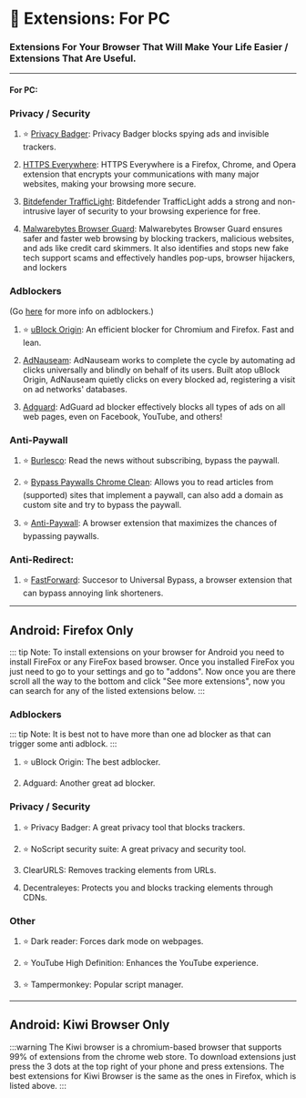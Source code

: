 # 🧩 Extensions: For PC
### Extensions For Your Browser That Will Make Your Life Easier / Extensions That Are Useful.

***

#### For PC:

### **Privacy / Security**

1. ⭐ [Privacy Badger](https://www.eff.org/privacybadger): Privacy Badger blocks spying ads and invisible trackers.

2. [HTTPS Everywhere](https://www.eff.org/https-everywhere): HTTPS Everywhere is a Firefox, Chrome, and Opera extension that encrypts your communications with many major websites, making your browsing more secure.

3. [Bitdefender TrafficLight](https://www.bitdefender.com/solutions/trafficlight.html): Bitdefender TrafficLight adds a strong and non-intrusive layer of security to your browsing experience for free.

4. [Malwarebytes Browser Guard](https://www.malwarebytes.com/browserguard): Malwarebytes Browser Guard ensures safer and faster web browsing by blocking trackers, malicious websites, and ads like credit card skimmers. It also identifies and stops new fake tech support scams and effectively handles pop-ups, browser hijackers, and lockers

### **Adblockers**

(Go [here](https://www.rentry.org/adblockers) for more info on adblockers.) 

1. ⭐ [uBlock Origin](https://github.com/gorhill/uBlock): An efficient blocker for Chromium and Firefox. Fast and lean.

2. [AdNauseam](https://adnauseam.io/): AdNauseam works to complete the cycle by automating ad clicks universally and blindly on behalf of its users. Built atop uBlock Origin, AdNauseam quietly clicks on every blocked ad, registering a visit on ad networks' databases.

3. [Adguard](https://adguard.com/en/adguard-browser-extension/overview.html): AdGuard ad blocker effectively blocks all types of ads on all web pages, even on Facebook, YouTube, and others!

### **Anti-Paywall**

1. ⭐ [Burlesco](https://burles.co/en/): Read the news without subscribing, bypass the paywall.

2. ⭐ [Bypass Paywalls Chrome Clean](https://gitlab.com/magnolia1234/bypass-paywalls-chrome-clean): Allows you to read articles from (supported) sites that implement a paywall, can also add a domain as custom site and try to bypass the paywall.

3. ⭐ [Anti-Paywall](https://github.com/nextgens/anti-paywall): A browser extension that maximizes the chances of bypassing paywalls.

### **Anti-Redirect:**

1. ⭐ [FastForward](https://github.com/FastForwardTeam/FastForward): Succesor to Universal Bypass, a browser extension that can bypass annoying link shorteners.

***

## Android: Firefox Only

::: tip Note: To install extensions on your browser for Android you need to install FireFox or any FireFox based browser. Once you installed FireFox you just need to go to your settings and go to "addons". Now once you are there scroll all the way to the bottom and click "See more extensions", now you can search for any of the listed extensions below.
:::

### **Adblockers**

::: tip Note: It is best not to have more than one ad blocker as that can trigger some anti adblock. 
:::

1. ⭐ uBlock Origin: The best adblocker.

2. Adguard: Another great ad blocker.

### **Privacy / Security**

1. ⭐ Privacy Badger: A great privacy tool that blocks trackers.

2. ⭐ NoScript security suite: A great privacy and security tool.

3. ClearURLS: Removes tracking elements from URLs.

4. Decentraleyes: Protects you and blocks tracking elements through CDNs.

### **Other**

1. ⭐ Dark reader: Forces dark mode on webpages.

2. ⭐ YouTube High Definition: Enhances the YouTube experience.

3. ⭐ Tampermonkey: Popular script manager.

***

## Android: Kiwi Browser Only

:::warning The Kiwi browser is a chromium-based browser that supports 99% of extensions from the chrome web store. To download extensions just press the 3 dots at the top right of your phone and press extensions. The best extensions for Kiwi Browser is the same as the ones in Firefox, which is listed above.
:::












